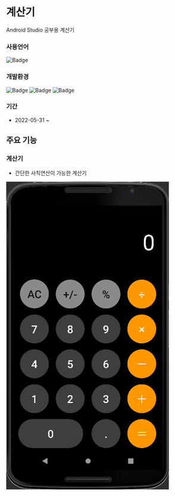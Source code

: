 # 계산기
Android Studio 공부용 계산기

### 사용언어

![Badge](http://img.shields.io/badge/-Java-%23007396?style=flat-square&logo=Java&logoColor=white)

### 개발환경

![Badge](http://img.shields.io/badge/-Windows-%230078D6?style=flat-square&logo=Windows&logoColor=white)
![Badge](http://img.shields.io/badge/-Android_Studio-%3DDC84?style=flat-square&logo=AndroidStudio&logoColor=white)
![Badge](http://img.shields.io/badge/-Github-%23181717?style=flat-square&logo=GitHub&logoColor=white)

### 기간

- 2022-05-31 ~

## 주요 기능

### 계산기

- 간단한 사칙연산이 가능한 계산기

![main.png](calc.png)


